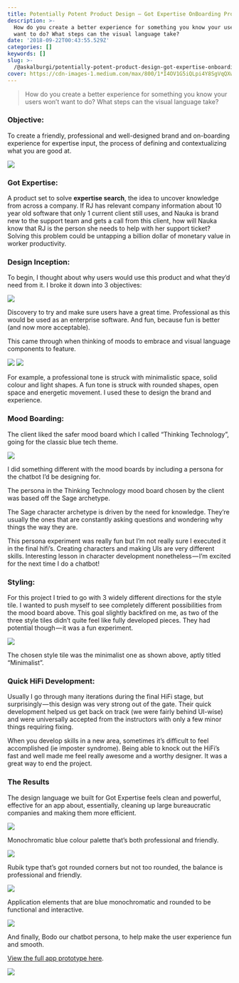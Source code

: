 ```yaml
---
title: Potentially Potent Product Design — Got Expertise OnBoarding Project
description: >-
  How do you create a better experience for something you know your users won’t
  want to do? What steps can the visual language take?
date: '2018-09-22T00:43:55.529Z'
categories: []
keywords: []
slug: >-
  /@askalburgi/potentially-potent-product-design-got-expertise-onboarding-project-6c3903a1ddff
cover: https://cdn-images-1.medium.com/max/800/1*I4OV1G5iQLpi4Y8SgVqQXw.jpeg
---
```


> How do you create a better experience for something you know your users won’t want to do? What steps can the visual language take?

### Objective:

To create a friendly, professional and well-designed brand and on-boarding experience for expertise input, the process of defining and contextualizing what you are good at.

![](https://cdn-images-1.medium.com/max/800/1*I4OV1G5iQLpi4Y8SgVqQXw.jpeg)

### Got Expertise:

A product set to solve **expertise search**, the idea to uncover knowledge from across a company. If RJ has relevant company information about 10 year old software that only 1 current client still uses, and Nauka is brand new to the support team and gets a call from this client, how will Nauka know that RJ is the person she needs to help with her support ticket? Solving this problem could be untapping a billion dollar of monetary value in worker productivity.

### Design Inception:

To begin, I thought about why users would use this product and what they’d need from it. I broke it down into 3 objectives:

![](https://cdn-images-1.medium.com/max/800/1*tH6V3lWYOuEIDlyoieriTw.jpeg)

Discovery to try and make sure users have a great time. Professional as this would be used as an enterprise software. And fun, because fun is better (and now more acceptable).

This came through when thinking of moods to embrace and visual language components to feature.

![](https://cdn-images-1.medium.com/max/600/1*g7nl25N3RKCEQ0VkvWvZ7w.jpeg)
![](https://cdn-images-1.medium.com/max/600/1*Lv_3olJOEBjLPH4EHbrVnA.jpeg)

For example, a professional tone is struck with minimalistic space, solid colour and light shapes. A fun tone is struck with rounded shapes, open space and energetic movement. I used these to design the brand and experience.

### Mood Boarding:

The client liked the safer mood board which I called “Thinking Technology”, going for the classic blue tech theme.

![](https://cdn-images-1.medium.com/max/600/1*4BYKMfONMhE9QyD9Px0X1g.jpeg)

I did something different with the mood boards by including a persona for the chatbot I’d be designing for.

The persona in the Thinking Technology mood board chosen by the client was based off the Sage archetype.

The Sage character archetype is driven by the need for knowledge. They’re usually the ones that are constantly asking questions and wondering why things the way they are.

This persona experiment was really fun but I’m not really sure I executed it in the final hifi’s. Creating characters and making UIs are very different skills. Interesting lesson in character development nonetheless — I’m excited for the next time I do a chatbot!

### Styling:

For this project I tried to go with 3 widely different directions for the style tile. I wanted to push myself to see completely different possibilities from the mood board above. This goal slightly backfired on me, as two of the three style tiles didn’t quite feel like fully developed pieces. They had potential though — it was a fun experiment.

![](https://cdn-images-1.medium.com/max/800/1*ISZoooczWQY2DFtsHZ55AQ.jpeg)

The chosen style tile was the minimalist one as shown above, aptly titled “Minimalist”.

### Quick HiFi Development:

Usually I go through many iterations during the final HiFi stage, but surprisingly — this design was very strong out of the gate. Their quick development helped us get back on track (we were fairly behind UI-wise) and were universally accepted from the instructors with only a few minor things requiring fixing.

When you develop skills in a new area, sometimes it’s difficult to feel accomplished (ie imposter syndrome). Being able to knock out the HiFi’s fast and well made me feel really awesome and a worthy designer. It was a great way to end the project.

### The Results

The design language we built for Got Expertise feels clean and powerful, effective for an app about, essentially, cleaning up large bureaucratic companies and making them more efficient.

![](https://cdn-images-1.medium.com/max/800/1*QA_9PsQnLufOfpxnP2qStw.jpeg)

Monochromatic blue colour palette that’s both professional and friendly.

![](https://cdn-images-1.medium.com/max/800/1*iuF_Mouby4FieqWg5ROOOA.jpeg)

Rubik type that’s got rounded corners but not too rounded, the balance is professional and friendly.

![](https://cdn-images-1.medium.com/max/800/1*H9KW_UN3f8L1ZWPHnA_4Pg.jpeg)

Application elements that are blue monochromatic and rounded to be functional and interactive.

![](https://cdn-images-1.medium.com/max/800/1*4okaebhNGflt93US51AZqQ.jpeg)

And finally, Bodo our chatbot persona, to help make the user experience fun and smooth.

[View the full app prototype here](https://www.figma.com/proto/CgzEi3E4tmgJJf66dtBJQeu7/Hifi?node-id=0%3A1&viewport=412%2C45%2C0.0365173&scaling=scale-down).

![](https://cdn-images-1.medium.com/max/800/1*k3x4eNfGaG54H9skwyKeSA.png)